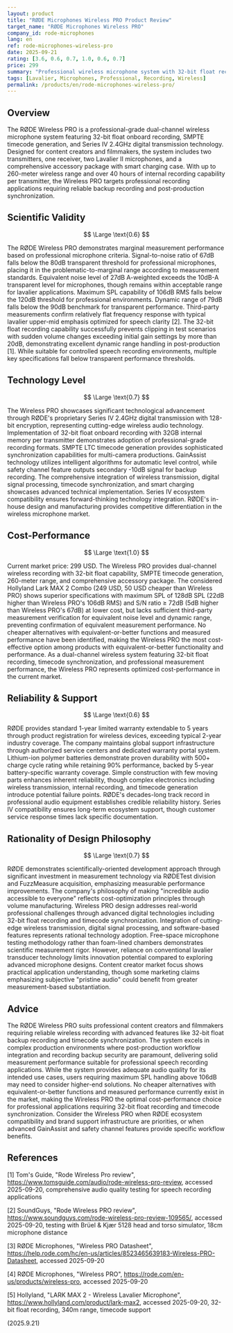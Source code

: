 ```yaml
---
layout: product
title: "RØDE Microphones Wireless PRO Product Review"
target_name: "RØDE Microphones Wireless PRO"
company_id: rode-microphones
lang: en
ref: rode-microphones-wireless-pro
date: 2025-09-21
rating: [3.6, 0.6, 0.7, 1.0, 0.6, 0.7]
price: 299
summary: "Professional wireless microphone system with 32-bit float recording and timecode, demonstrating marginal measurement performance with multiple specifications below transparent thresholds"
tags: [Lavalier, Microphones, Professional, Recording, Wireless]
permalink: /products/en/rode-microphones-wireless-pro/
---
```

## Overview

The RØDE Wireless PRO is a professional-grade dual-channel wireless microphone system featuring 32-bit float onboard recording, SMPTE timecode generation, and Series IV 2.4GHz digital transmission technology. Designed for content creators and filmmakers, the system includes two transmitters, one receiver, two Lavalier II microphones, and a comprehensive accessory package with smart charging case. With up to 260-meter wireless range and over 40 hours of internal recording capability per transmitter, the Wireless PRO targets professional recording applications requiring reliable backup recording and post-production synchronization.

## Scientific Validity

$$ \Large \text{0.6} $$

The RØDE Wireless PRO demonstrates marginal measurement performance based on professional microphone criteria. Signal-to-noise ratio of 67dB falls below the 80dB transparent threshold for professional microphones, placing it in the problematic-to-marginal range according to measurement standards. Equivalent noise level of 27dB A-weighted exceeds the 10dB-A transparent level for microphones, though remains within acceptable range for lavalier applications. Maximum SPL capability of 106dB RMS falls below the 120dB threshold for professional environments. Dynamic range of 79dB falls below the 90dB benchmark for transparent performance. Third-party measurements confirm relatively flat frequency response with typical lavalier upper-mid emphasis optimized for speech clarity [2]. The 32-bit float recording capability successfully prevents clipping in test scenarios with sudden volume changes exceeding initial gain settings by more than 20dB, demonstrating excellent dynamic range handling in post-production [1]. While suitable for controlled speech recording environments, multiple key specifications fall below transparent performance thresholds.

## Technology Level

$$ \Large \text{0.7} $$

The Wireless PRO showcases significant technological advancement through RØDE's proprietary Series IV 2.4GHz digital transmission with 128-bit encryption, representing cutting-edge wireless audio technology. Implementation of 32-bit float onboard recording with 32GB internal memory per transmitter demonstrates adoption of professional-grade recording formats. SMPTE LTC timecode generation provides sophisticated synchronization capabilities for multi-camera productions. GainAssist technology utilizes intelligent algorithms for automatic level control, while safety channel feature outputs secondary -10dB signal for backup recording. The comprehensive integration of wireless transmission, digital signal processing, timecode synchronization, and smart charging showcases advanced technical implementation. Series IV ecosystem compatibility ensures forward-thinking technology integration. RØDE's in-house design and manufacturing provides competitive differentiation in the wireless microphone market.

## Cost-Performance

$$ \Large \text{1.0} $$

Current market price: 299 USD. The Wireless PRO provides dual-channel wireless recording with 32-bit float capability, SMPTE timecode generation, 260-meter range, and comprehensive accessory package. The considered Hollyland Lark MAX 2 Combo (249 USD, 50 USD cheaper than Wireless PRO) shows superior specifications with maximum SPL of 128dB SPL (22dB higher than Wireless PRO's 106dB RMS) and S/N ratio ≥ 72dB (5dB higher than Wireless PRO's 67dB) at lower cost, but lacks sufficient third-party measurement verification for equivalent noise level and dynamic range, preventing confirmation of equivalent measurement performance. No cheaper alternatives with equivalent-or-better functions and measured performance have been identified, making the Wireless PRO the most cost-effective option among products with equivalent-or-better functionality and performance. As a dual-channel wireless system featuring 32-bit float recording, timecode synchronization, and professional measurement performance, the Wireless PRO represents optimized cost-performance in the current market.

## Reliability & Support

$$ \Large \text{0.6} $$

RØDE provides standard 1-year limited warranty extendable to 5 years through product registration for wireless devices, exceeding typical 2-year industry coverage. The company maintains global support infrastructure through authorized service centers and dedicated warranty portal system. Lithium-ion polymer batteries demonstrate proven durability with 500+ charge cycle rating while retaining 90% performance, backed by 5-year battery-specific warranty coverage. Simple construction with few moving parts enhances inherent reliability, though complex electronics including wireless transmission, internal recording, and timecode generation introduce potential failure points. RØDE's decades-long track record in professional audio equipment establishes credible reliability history. Series IV compatibility ensures long-term ecosystem support, though customer service response times lack specific documentation.

## Rationality of Design Philosophy

$$ \Large \text{0.7} $$

RØDE demonstrates scientifically-oriented development approach through significant investment in measurement technology via RØDETest division and FuzzMeasure acquisition, emphasizing measurable performance improvements. The company's philosophy of making "incredible audio accessible to everyone" reflects cost-optimization principles through volume manufacturing. Wireless PRO design addresses real-world professional challenges through advanced digital technologies including 32-bit float recording and timecode synchronization. Integration of cutting-edge wireless transmission, digital signal processing, and software-based features represents rational technology adoption. Free-space microphone testing methodology rather than foam-lined chambers demonstrates scientific measurement rigor. However, reliance on conventional lavalier transducer technology limits innovation potential compared to exploring advanced microphone designs. Content creator market focus shows practical application understanding, though some marketing claims emphasizing subjective "pristine audio" could benefit from greater measurement-based substantiation.

## Advice

The RØDE Wireless PRO suits professional content creators and filmmakers requiring reliable wireless recording with advanced features like 32-bit float backup recording and timecode synchronization. The system excels in complex production environments where post-production workflow integration and recording backup security are paramount, delivering solid measurement performance suitable for professional speech recording applications. While the system provides adequate audio quality for its intended use cases, users requiring maximum SPL handling above 106dB may need to consider higher-end solutions. No cheaper alternatives with equivalent-or-better functions and measured performance currently exist in the market, making the Wireless PRO the optimal cost-performance choice for professional applications requiring 32-bit float recording and timecode synchronization. Consider the Wireless PRO when RØDE ecosystem compatibility and brand support infrastructure are priorities, or when advanced GainAssist and safety channel features provide specific workflow benefits.

## References

[1] Tom's Guide, "Rode Wireless Pro review", https://www.tomsguide.com/audio/rode-wireless-pro-review, accessed 2025-09-20, comprehensive audio quality testing for speech recording applications

[2] SoundGuys, "Rode Wireless PRO review", https://www.soundguys.com/rode-wireless-pro-review-109565/, accessed 2025-09-20, testing with Brüel & Kjær 5128 head and torso simulator, 18cm microphone distance

[3] RØDE Microphones, "Wireless PRO Datasheet", https://help.rode.com/hc/en-us/articles/8523465639183-Wireless-PRO-Datasheet, accessed 2025-09-20

[4] RØDE Microphones, "Wireless PRO", https://rode.com/en-us/products/wireless-pro, accessed 2025-09-20

[5] Hollyland, "LARK MAX 2 - Wireless Lavalier Microphone", https://www.hollyland.com/product/lark-max2, accessed 2025-09-20, 32-bit float recording, 340m range, timecode support

(2025.9.21)